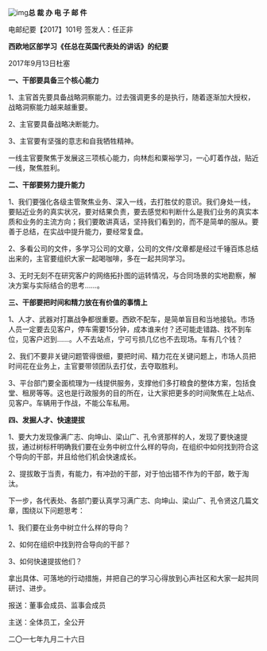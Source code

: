 
![img](http://xinsheng-image.huawei.com/cn/forumimage/showimage-4566107-2ff91e7ca73c2f13450631ff559410ad_77beb2b36008793c51635a30f17afb9b-thumb.jpg)**总 裁 办 电 子 邮 件**

 

电邮纪要【2017】101号                       签发人：任正非

**西欧地区部学习《任总在英国代表处的讲话》的纪要**

2017年9月13日杜塞

**一、干部要具备三个核心能力**

1、主官首先要具备战略洞察能力。过去强调更多的是执行，随着逐渐加大授权，战略洞察能力越来越重要。

2、主官要具备战略决断能力。

3、主官要有坚强的意志和自我牺牲精神。

一线主官要聚焦于发展这三项核心能力，向林彪和粟裕学习，一心盯着作战，贴近一线，聚焦胜利。

**二、干部要努力提升能力**

1、我们要强化各级主管聚焦业务、深入一线，去打胜仗的意识。我们身处一线，要贴近业务的真实状况，要对结果负责，要去感觉和判断什么是我们业务的真实本质和业务的主流方向；我们要敢讲真话，坚持我们看到的，而不是简单的服从。要善于总结，在实战中提升能力，要经常复盘。

2、多看公司的文件，多学习公司的文章，公司的文件/文章都是经过千锤百炼总结出来的，主官要组织大家一起喝咖啡，多在一起共同学习。

3、无时无刻不在研究客户的网络拓扑图的运转情况，与合同场景的实地勘察，解决方案与实际结合的思考……。

**三、干部要把时间和精力放在有价值的事情上**

1、人才、武器对打赢战争都很重要。西欧不配车，是简单盲目和当地接轨。市场人员一定要去见客户，停车需要15分钟，成本谁来付？还可能走错路、找不到车位，见客户迟到……。人不去站点，宁可亏损几亿也不去现场。车有几个钱？

2、我们不要非关键问题管得很细，要把时间、精力花在关键问题上，市场人员把时间花在业务上，主官要带领团队去打仗，去夺取胜利。

3、平台部门要全面梳理为一线提供服务，支撑他们多打粮食的整体方案，包括食堂、租房等等。这也是行政服务的目的所在，让大家把更多的时间聚焦在上站点、见客户。车辆用于作战，不能公车私用。

**四、发掘人才、快速提拔**

1、要大力发现像满广志、向坤山、梁山广、孔令贤那样的人，发现了要快速提拔，通过树标杆明确我们要在业务中树立什么样的导向，在组织中如何找到符合这个导向的干部，并且给他们机会快速成长。

2、提拔敢于当责，有能力，有冲劲的干部，对于怕出错不作为的干部，敢于淘汰。

 

下一步，各代表处、各部门要认真学习满广志、向坤山、梁山广、孔令贤这几篇文章，围绕以下问题思考：

1、我们要在业务中树立什么样的导向？

2、如何在组织中找到符合导向的干部？

3、如何快速提拔他们？

拿出具体、可落地的行动措施，并把自己的学习心得放到心声社区和大家一起共同研讨、进步。

 



报送：董事会成员、监事会成员

主送：全体员工，全公开

二〇一七年九月二十六日